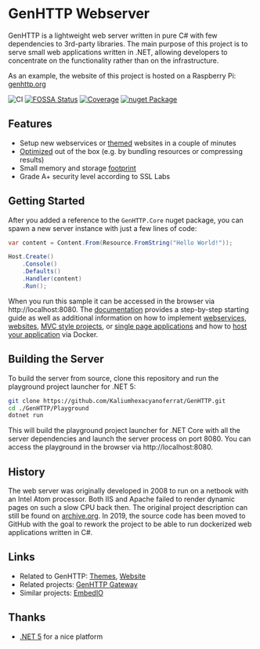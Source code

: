 # GenHTTP Webserver

GenHTTP is a lightweight web server written in pure C# with few dependencies to 3rd-party libraries. The main purpose of this project is to serve small web applications written in .NET, allowing developers to concentrate on the functionality rather than on the infrastructure.

As an example, the website of this project is hosted on a Raspberry Pi: [genhttp.org](https://genhttp.org/)

![CI](https://github.com/Kaliumhexacyanoferrat/GenHTTP/workflows/Build/badge.svg) [![FOSSA Status](https://app.fossa.com/api/projects/git%2Bgithub.com%2FKaliumhexacyanoferrat%2FGenHTTP.svg?type=shield)](https://app.fossa.com/projects/git%2Bgithub.com%2FKaliumhexacyanoferrat%2FGenHTTP?ref=badge_shield) [![Coverage](https://sonarcloud.io/api/project_badges/measure?project=GenHTTP&metric=coverage)](https://sonarcloud.io/dashboard?id=GenHTTP) [![nuget Package](https://img.shields.io/nuget/v/GenHTTP.Core.svg)](https://www.nuget.org/packages/GenHTTP.Core/)

## Features

- Setup new webservices or [themed](https://github.com/Kaliumhexacyanoferrat/GenHTTP.Themes) websites in a couple of minutes
- [Optimized](https://genhttp.org/features) out of the box (e.g. by bundling resources or compressing results)
- Small memory and storage [footprint](https://genhttp.org/features#footprint)
- Grade A+ security level according to SSL Labs

## Getting Started

After you added a reference to the `GenHTTP.Core` nuget package, you can spawn a new server instance with just a few lines of code:

```csharp
var content = Content.From(Resource.FromString("Hello World!"));

Host.Create()
    .Console()
    .Defaults()
    .Handler(content)
    .Run();
```

When you run this sample it can be accessed in the browser via http://localhost:8080. The [documentation](https://genhttp.org/documentation/) provides a step-by-step starting guide as well as additional information on how to implement [webservices](https://genhttp.org/documentation/content/webservices), [websites](https://genhttp.org/documentation/content/websites), [MVC style projects](https://genhttp.org/documentation/content/controllers), or [single page applications](https://genhttp.org/documentation/content/single-page-applications) and how to [host your application](https://genhttp.org/documentation/hosting/) via Docker.

## Building the Server

To build the server from source, clone this repository and run the playground project launcher for .NET 5:

```sh
git clone https://github.com/Kaliumhexacyanoferrat/GenHTTP.git
cd ./GenHTTP/Playground
dotnet run
```

This will build the playground project launcher for .NET Core with all the server dependencies and launch the server process on port 8080. You can access the playground in the browser via http://localhost:8080.

## History

The web server was originally developed in 2008 to run on a netbook with an Intel Atom processor. Both IIS and Apache failed to render dynamic pages on such a slow CPU back then. The original project description can still be found on [archive.org](https://web.archive.org/web/20100706192130/http://gene.homeip.net/GenHTTPWebsite/). In 2019, the source code has been moved to GitHub with the goal to rework the project to be able to run dockerized web applications written in C#.

## Links

- Related to GenHTTP: [Themes](https://github.com/Kaliumhexacyanoferrat/GenHTTP.Themes), [Website]()
- Related projects: [GenHTTP Gateway](https://github.com/Kaliumhexacyanoferrat/GenHTTP.Gateway)
- Similar projects: [EmbedIO](https://github.com/unosquare/embedio)

## Thanks

- [.NET 5](https://github.com/dotnet/core) for a nice platform
